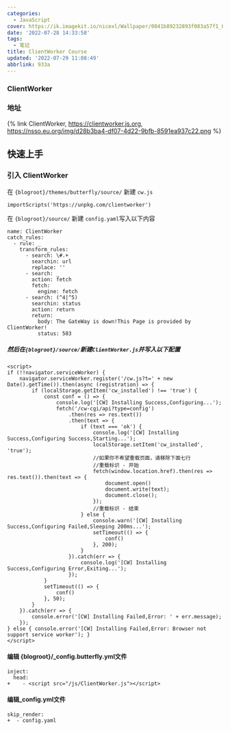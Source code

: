```yaml
---
categories:
  - JavaScript
cover: https://ik.imagekit.io/nicexl/Wallpaper/0041b89232893f083a57f1_O-g_F8uUk.jpg?ik-sdk-version=javascript-1.4.3&updatedAt=1657163223097
date: '2022-07-28 14:33:58'
tags:
  - 笔记
title: ClientWorker Course
updated: '2022-07-29 11:08:49'
abbrlink: 933a
---
```

### ClientWorker

### 地址

{% link ClientWorker, https://clientworker.js.org, https://nsso.eu.org/img/d28b3ba4-df07-4d22-9bfb-8591ea937c22.png %}

## 快速上手

### 引入 ClientWorker

在 `{blogroot}/themes/butterfly/source/` 新建 `cw.js`

```
importScripts('https://unpkg.com/clientworker')
```

在 `{blogroot}/source/` 新建 `config.yaml`写入以下内容

```
name: ClientWorker 
catch_rules:
  - rule: _
    transform_rules:
      - search: \#.+
        searchin: url
        replace: ''
      - search: _ 
        action: fetch
        fetch:
          engine: fetch 
      - search: (^4|^5) 
        searchin: status 
        action: return
        return:
          body: The GateWay is down!This Page is provided by ClientWorker!
          status: 503
```

##### 然后在`{blogroot}/source/`新建`ClientWorker.js`并写入以下配置

```
<script>
if (!!navigator.serviceWorker) {
    navigator.serviceWorker.register('/cw.js?t=' + new Date().getTime()).then(async (registration) => {
        if (localStorage.getItem('cw_installed') !== 'true') {
            const conf = () => {
                console.log('[CW] Installing Success,Configuring...');
                fetch('/cw-cgi/api?type=config')
                    .then(res => res.text())
                    .then(text => {
                        if (text === 'ok') {
                            console.log('[CW] Installing Success,Configuring Success,Starting...');
                            localStorage.setItem('cw_installed', 'true');
                            //如果你不希望重载页面，请移除下面七行
                            //重载标识 - 开始
                            fetch(window.location.href).then(res => res.text()).then(text => {
                                document.open()
                                document.write(text);
                                document.close();
                            });
                            //重载标识 - 结束
                        } else {
                            console.warn('[CW] Installing Success,Configuring Failed,Sleeping 200ms...');
                            setTimeout(() => {
                                conf()
                            }, 200);
                        }
                    }).catch(err => {
                        console.log('[CW] Installing Success,Configuring Error,Exiting...');
                    });
            }
            setTimeout(() => {
                conf()
            }, 50);
        }
    }).catch(err => {
        console.error('[CW] Installing Failed,Error: ' + err.message);
    });
} else { console.error('[CW] Installing Failed,Error: Browser not support service worker'); }
</script>
```

#### 编辑 {blogroot}/_config.butterfly.yml文件

```
inject:
  head:
+    - <script src="/js/ClientWorker.js"></script>
```

#### 编辑_config.yml文件

```
skip_render:
+  - config.yaml
```
